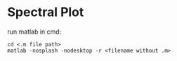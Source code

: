 # Spectral Plot

run matlab in cmd:
```
cd <.m file path>
matlab -nosplash -nodesktop -r <filename without .m>
```